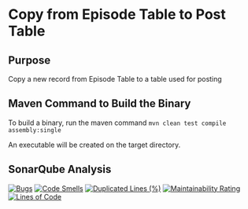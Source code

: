 # Copy from Episode Table to Post Table

## Purpose

Copy a new record from Episode Table to a table used for posting

 
## Maven Command to Build the Binary

To build a binary, run the maven command `mvn clean test compile assembly:single`

An executable will be created on the target directory.


## SonarQube Analysis 

[![Bugs](https://sonarcloud.io/api/project_badges/measure?project=pizzacodr_episodedbcopy&metric=bugs)](https://sonarcloud.io/summary/new_code?id=pizzacodr_episodedbcopy) [![Code Smells](https://sonarcloud.io/api/project_badges/measure?project=pizzacodr_episodedbcopy&metric=code_smells)](https://sonarcloud.io/summary/new_code?id=pizzacodr_episodedbcopy) [![Duplicated Lines (%)](https://sonarcloud.io/api/project_badges/measure?project=pizzacodr_episodedbcopy&metric=duplicated_lines_density)](https://sonarcloud.io/summary/new_code?id=pizzacodr_episodedbcopy) [![Maintainability Rating](https://sonarcloud.io/api/project_badges/measure?project=pizzacodr_episodedbcopy&metric=sqale_rating)](https://sonarcloud.io/summary/new_code?id=pizzacodr_episodedbcopy) [![Lines of Code](https://sonarcloud.io/api/project_badges/measure?project=pizzacodr_episodedbcopy&metric=ncloc)](https://sonarcloud.io/summary/new_code?id=pizzacodr_episodedbcopy)